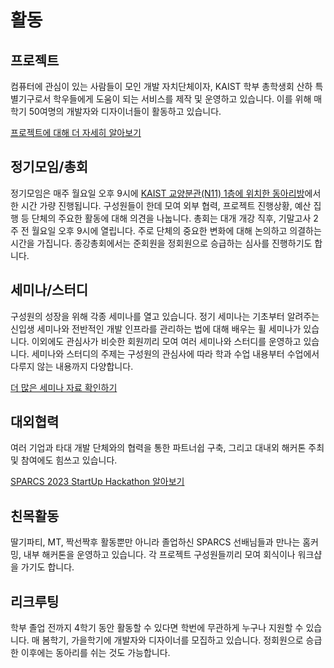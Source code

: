 # 활동

## 프로젝트

컴퓨터에 관심이 있는 사람들이 모인 개발 자치단체이자, KAIST 학부 총학생회 산하 특별기구로서 학우들에게 도움이 되는 서비스를 제작 및 운영하고 있습니다. 이를 위해 매학기 50여명의 개발자와 디자이너들이 활동하고 있습니다.

[프로젝트에 대해 더 자세히 알아보기](./projects/)

## 정기모임/총회

정기모임은 매주 월요일 오후 9시에 [KAIST 교양분관(N11) 1층에 위치한 동아리방](https://naver.me/GKvuqcpB)에서 한 시간 가량 진행됩니다. 구성원들이 한데 모여 외부 협력, 프로젝트 진행상황, 예산 집행 등 단체의 주요한 활동에 대해 의견을 나눕니다.
총회는 대개 개강 직후, 기말고사 2주 전 월요일 오후 9시에 열립니다. 주로 단체의 중요한 변화에 대해 논의하고 의결하는 시간을 가집니다. 종강총회에서는 준회원을 정회원으로 승급하는 심사를 진행하기도 합니다.

## 세미나/스터디

구성원의 성장을 위해 각종 세미나를 열고 있습니다. 정기 세미나는 기초부터 알려주는 신입생 세미나와 전반적인 개발 인프라를 관리하는 법에 대해 배우는 휠 세미나가 있습니다. 이외에도 관심사가 비슷한 회원끼리 모여 여러 세미나와 스터디를 운영하고 있습니다. 세미나와 스터디의 주제는 구성원의 관심사에 따라 학과 수업 내용부터 수업에서 다루지 않는 내용까지 다양합니다.

[더 많은 세미나 자료 확인하기](./seminars)

## 대외협력
여러 기업과 타대 개발 단체와의 협력을 통한 파트너쉽 구축, 그리고 대내외 해커톤 주최 및 참여에도 힘쓰고 있습니다.

[SPARCS 2023 StartUp Hackathon 알아보기](https://bit.ly/SPARCS-2023-StartUp-Hackathon)

## 친목활동

딸기파티, MT, 짝선짝후 활동뿐만 아니라 졸업하신 SPARCS 선배님들과 만나는 홈커밍, 내부 해커톤을 운영하고 있습니다. 각 프로젝트 구성원들끼리 모여 회식이나 워크샵을 가기도 합니다.

## 리크루팅

학부 졸업 전까지 4학기 동안 활동할 수 있다면 학번에 무관하게 누구나 지원할 수 있습니다. 매 봄학기, 가을학기에 개발자와 디자이너를 모집하고 있습니다. 정회원으로 승급한 이후에는 동아리를 쉬는 것도 가능합니다.